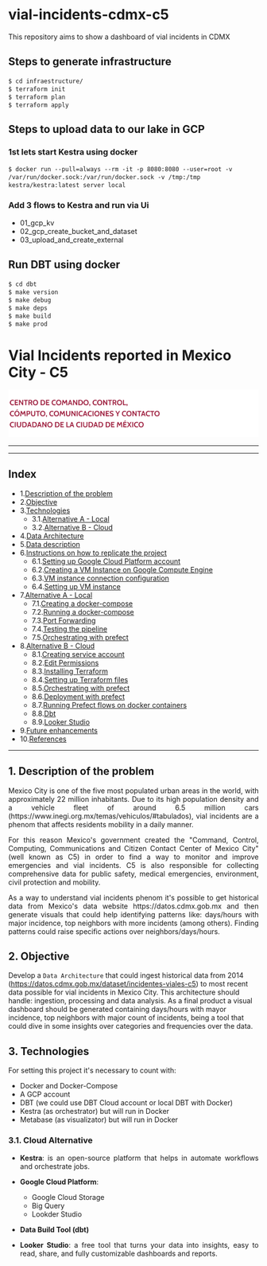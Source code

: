 # vial-incidents-cdmx-c5
This repository aims to show a dashboard of vial incidents in CDMX


## Steps to generate infrastructure
```
$ cd infraestructure/
$ terraform init
$ terraform plan
$ terraform apply
```

## Steps to upload data to our lake in GCP
### 1st lets start Kestra using docker
```
$ docker run --pull=always --rm -it -p 8080:8080 --user=root -v /var/run/docker.sock:/var/run/docker.sock -v /tmp:/tmp kestra/kestra:latest server local
```

### Add 3 flows to Kestra and run via Ui
- 01_gcp_kv
- 02_gcp_create_bucket_and_dataset
- 03_upload_and_create_external

## Run DBT using docker
```
$ cd dbt
$ make version
$ make debug
$ make deps
$ make build
$ make prod
```






# Vial Incidents reported in Mexico City - C5

<p align="center">
  <img src="images\c5_logo.png">
</p>

---

---
## Index

- 1.[Description of the problem](#1-description-of-the-problem)
- 2.[Objective](#2-objective)
- 3.[Technologies](#3-technologies)
  - 3.1.[Alternative A - Local](#31-alternative-a---local)
  - 3.2.[Alternative B - Cloud](#32-alternative-b---cloud)
- 4.[Data Architecture](#4-data-architecture)
- 5.[Data description](#5-data-description)
- 6.[Instructions on how to replicate the project](#6-instructions-on-how-to-replicate-the-project)
  - 6.1.[Setting up Google Cloud Platform account](#61-setting-up-google-cloud-platform-account)
  - 6.2.[Creating a VM Instance on Google Compute Engine](#62-creating-a-vm-instance-on-google-compute-engine)
  - 6.3.[VM instance connection configuration](#63-vm-instance-connection-configuration)
  - 6.4.[Setting up VM instance](#64-setting-up-vm-instance)
- 7.[Alternative A - Local](#7-alternative-a---local)
  - 7.1.[Creating a docker-compose](#71-creating-a-docker-compose)
  - 7.2.[Running a docker-compose](#72-running-a-docker-compose)
  - 7.3.[Port Forwarding](#73-port-forwarding)
  - 7.4.[Testing the pipeline](#74-testing-the-pipeline)
  - 7.5.[Orchestrating with prefect](#75-orchestrating-with-prefect)
- 8.[Alternative B - Cloud](#8-alternative-b---cloud)
  - 8.1.[Creating service account](#81-creating-service-account)
  - 8.2.[Edit Permissions](#82-edit-permissions)
  - 8.3.[Installing Terraform](#83-installing-terraform)
  - 8.4.[Setting up Terraform files](#84-setting-up-terraform-files)
  - 8.5.[Orchestrating with prefect](#85-orchestrating-with-prefect)
  - 8.6.[Deployment with prefect](#86-deployment-with-prefect)
  - 8.7.[Running Prefect flows on docker containers](#87-running-prefect-flows-on-docker-containers)
  - 8.8.[Dbt](#88-dbt)
  - 8.9.[Looker Studio](#89-looker-studio)
- 9.[Future enhancements ](#9-future-enhancements)
- 10.[References](#10-references)
---

## 1. Description of the problem

<p align="justify">
Mexico City is one of the five most populated urban areas in the world, with approximately 22 million inhabitants. Due to its high population density and a vehicle fleet of around 6.5 million cars (https://www.inegi.org.mx/temas/vehiculos/#tabulados), vial incidents are a phenom that affects residents mobility in a daily manner. 
</p>

<p align="justify">
For this reason Mexico's government created the "Command, Control, Computing, Communications and Citizen Contact Center of Mexico City" (well known as C5) in order to find a way to monitor and improve emergencies and vial incidents. C5 is also responsible for collecting comprehensive data for public safety, medical emergencies, environment, civil protection and mobility. 
</p>

<p align="justify">
As a way to understand vial incidents phenom it's possible to get historical data from Mexico's data website https://datos.cdmx.gob.mx and then generate visuals that could help identifying patterns like: days/hours with major incidence, top neighbors with more incidents (among others). Finding patterns could raise specific actions over neighbors/days/hours.
</p>

## 2. Objective

<p align="justify">

Develop a <code>Data Architecture</code> that could ingest historical data from 2014 (https://datos.cdmx.gob.mx/dataset/incidentes-viales-c5) to most recent data possible for vial incidents in Mexico City. This architecture should handle: ingestion, processing and data analysis. As a final product a visual dashboard should be generated containing days/hours with mayor incidence, top neighbors with major count of incidents, being a tool that could dive in some insights over categories and frequencies over the data.</p>

## 3. Technologies

For setting this project it's necessary to count with:

- Docker and Docker-Compose
- A GCP account
- DBT (we could use DBT Cloud account or local DBT with Docker)
- Kestra (as orchestrator) but will run in Docker
- Metabase (as visualizator) but will run in Docker

### 3.1. Cloud Alternative


- <p align="justify">
  <b>Kestra</b>:  is an open-source platform that helps in automate workflows and orchestrate jobs.
  </p>

- <b>Google Cloud Platform</b>:

  -	Google Cloud Storage
  -	Big Query
  -	Lookder Studio

- <b>Data Build Tool (dbt)</b>

- <p align="justify">
  <b>Looker Studio</b>: a free tool that turns your data into insights, easy to read, share, and fully customizable dashboards and reports.
  </p>
